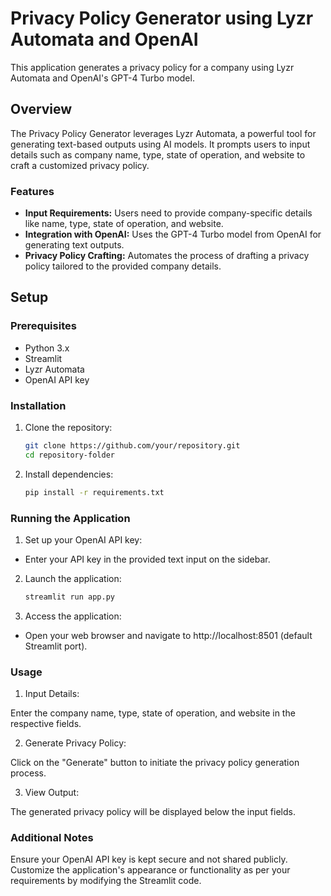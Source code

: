 # Privacy Policy Generator using Lyzr Automata and OpenAI

This application generates a privacy policy for a company using Lyzr Automata and OpenAI's GPT-4 Turbo model.

## Overview

The Privacy Policy Generator leverages Lyzr Automata, a powerful tool for generating text-based outputs using AI models. It prompts users to input details such as company name, type, state of operation, and website to craft a customized privacy policy.

### Features

- **Input Requirements:** Users need to provide company-specific details like name, type, state of operation, and website.
- **Integration with OpenAI:** Uses the GPT-4 Turbo model from OpenAI for generating text outputs.
- **Privacy Policy Crafting:** Automates the process of drafting a privacy policy tailored to the provided company details.

## Setup

### Prerequisites

- Python 3.x
- Streamlit
- Lyzr Automata
- OpenAI API key

### Installation

1. Clone the repository:
   ```bash
   git clone https://github.com/your/repository.git
   cd repository-folder

2. Install dependencies:
   ```bash
   pip install -r requirements.txt
   
### Running the Application
1. Set up your OpenAI API key:

- Enter your API key in the provided text input on the sidebar.

2. Launch the application:
    ```bash
   streamlit run app.py
   
3. Access the application:

- Open your web browser and navigate to http://localhost:8501 (default Streamlit port).

### Usage
1. Input Details:

Enter the company name, type, state of operation, and website in the respective fields.

2. Generate Privacy Policy:

Click on the "Generate" button to initiate the privacy policy generation process.

3. View Output:

The generated privacy policy will be displayed below the input fields.
### Additional Notes
Ensure your OpenAI API key is kept secure and not shared publicly.
Customize the application's appearance or functionality as per your requirements by modifying the Streamlit code.